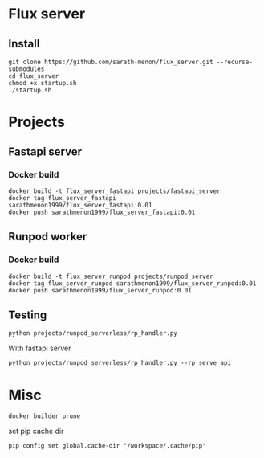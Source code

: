 # Flux server

## Install
```
git clone https://github.com/sarath-menon/flux_server.git --recurse-submodules
cd flux_server
chmod +x startup.sh 
./startup.sh
```
# Projects

## Fastapi server 

### Docker build 
```
docker build -t flux_server_fastapi projects/fastapi_server
docker tag flux_server_fastapi sarathmenon1999/flux_server_fastapi:0.01
docker push sarathmenon1999/flux_server_fastapi:0.01
```

## Runpod worker

### Docker build 
```
docker build -t flux_server_runpod projects/runpod_server
docker tag flux_server_runpod sarathmenon1999/flux_server_runpod:0.01
docker push sarathmenon1999/flux_server_runpod:0.01
```

## Testing
```
python projects/runpod_serverless/rp_handler.py
```

With fastapi server
```
python projects/runpod_serverless/rp_handler.py --rp_serve_api
```

# Misc
```
docker builder prune
```

set pip cache dir
```
pip config set global.cache-dir "/workspace/.cache/pip"
```